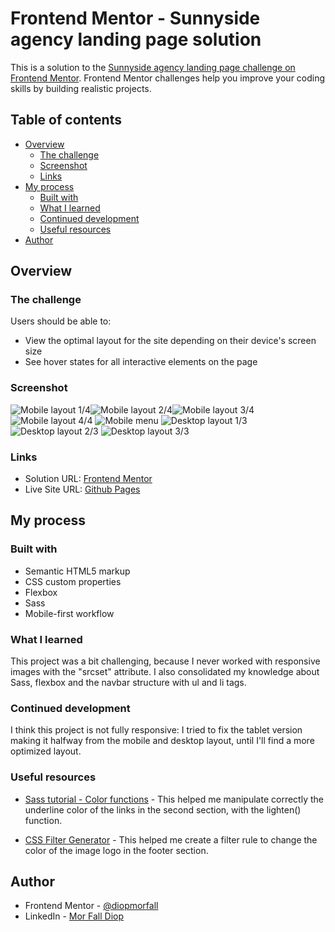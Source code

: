 # Frontend Mentor - Sunnyside agency landing page solution

This is a solution to the [Sunnyside agency landing page challenge on Frontend Mentor](https://www.frontendmentor.io/challenges/sunnyside-agency-landing-page-7yVs3B6ef). Frontend Mentor challenges help you improve your coding skills by building realistic projects.

## Table of contents

- [Overview](#overview)
  - [The challenge](#the-challenge)
  - [Screenshot](#screenshot)
  - [Links](#links)
- [My process](#my-process)
  - [Built with](#built-with)
  - [What I learned](#what-i-learned)
  - [Continued development](#continued-development)
  - [Useful resources](#useful-resources)
- [Author](#author)

## Overview

### The challenge

Users should be able to:

- View the optimal layout for the site depending on their device's screen size
- See hover states for all interactive elements on the page

### Screenshot

![Mobile layout 1/4](/images/mobile/1.png)![Mobile layout 2/4](/images/mobile/1.png)![Mobile layout 3/4](/images/mobile/1.png)
![Mobile layout 4/4](/images/mobile/1.png)
![Mobile menu](/images/mobile/menu.png)
![Desktop layout 1/3](/images/mobile/1.png)
![Desktop layout 2/3](/images/mobile/1.png)
![Desktop layout 3/3](/images/mobile/1.png)

### Links

- Solution URL: [Frontend Mentor](https://www.frontendmentor.io/solutions/sunnyside-agency-landing-page-with-flexbox-and-sass-txYm6i6gf)
- Live Site URL: [Github Pages](https://diopmorfall.github.io/sunnyside-agency-landing-page-main/)

## My process

### Built with

- Semantic HTML5 markup
- CSS custom properties
- Flexbox
- Sass
- Mobile-first workflow
### What I learned

This project was a bit challenging, because I never worked with responsive images with the "srcset" attribute.
I also consolidated my knowledge about Sass, flexbox and the navbar structure with ul and li tags.

### Continued development

I think this project is not fully responsive: I tried to fix the tablet version making it halfway from the mobile and desktop layout, until I'll find a more optimized layout.
### Useful resources

- [Sass tutorial - Color functions](https://www.tutorialsteacher.com/sass/sass-color-functions) - This helped me manipulate correctly the underline color of the links in the second section, with the lighten() function.

- [CSS Filter Generator](https://angel-rs.github.io/css-color-filter-generator/) - This helped me create a filter rule to change the color of the image logo in the footer section.

## Author

- Frontend Mentor - [@diopmorfall](https://www.frontendmentor.io/profile/diopmorfall)
- LinkedIn - [Mor Fall Diop](https://www.linkedin.com/in/mor-fall-diop-07b40a18b)

